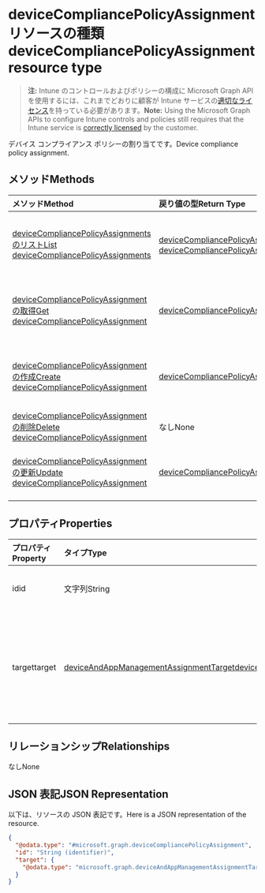 # <a name="devicecompliancepolicyassignment-resource-type"></a><span data-ttu-id="60a8c-101">deviceCompliancePolicyAssignment リソースの種類</span><span class="sxs-lookup"><span data-stu-id="60a8c-101">deviceCompliancePolicyAssignment resource type</span></span>

> <span data-ttu-id="60a8c-102">**注:** Intune のコントロールおよびポリシーの構成に Microsoft Graph API を使用するには、これまでどおりに顧客が Intune サービスの[適切なライセンス](https://go.microsoft.com/fwlink/?linkid=839381)を持っている必要があります。</span><span class="sxs-lookup"><span data-stu-id="60a8c-102">**Note:** Using the Microsoft Graph APIs to configure Intune controls and policies still requires that the Intune service is [correctly licensed](https://go.microsoft.com/fwlink/?linkid=839381) by the customer.</span></span>

<span data-ttu-id="60a8c-103">デバイス コンプライアンス ポリシーの割り当てです。</span><span class="sxs-lookup"><span data-stu-id="60a8c-103">Device compliance policy assignment.</span></span>
## <a name="methods"></a><span data-ttu-id="60a8c-104">メソッド</span><span class="sxs-lookup"><span data-stu-id="60a8c-104">Methods</span></span>
|<span data-ttu-id="60a8c-105">メソッド</span><span class="sxs-lookup"><span data-stu-id="60a8c-105">Method</span></span>|<span data-ttu-id="60a8c-106">戻り値の型</span><span class="sxs-lookup"><span data-stu-id="60a8c-106">Return Type</span></span>|<span data-ttu-id="60a8c-107">説明</span><span class="sxs-lookup"><span data-stu-id="60a8c-107">Description</span></span>|
|:---|:---|:---|
|[<span data-ttu-id="60a8c-108">deviceCompliancePolicyAssignments のリスト</span><span class="sxs-lookup"><span data-stu-id="60a8c-108">List deviceCompliancePolicyAssignments</span></span>](../api/intune_deviceconfig_devicecompliancepolicyassignment_list.md)|<span data-ttu-id="60a8c-109">[deviceCompliancePolicyAssignment](../resources/intune_deviceconfig_devicecompliancepolicyassignment.md) コレクション</span><span class="sxs-lookup"><span data-stu-id="60a8c-109">[deviceCompliancePolicyAssignment](../resources/intune_deviceconfig_devicecompliancepolicyassignment.md) collection</span></span>|<span data-ttu-id="60a8c-110">[deviceCompliancePolicyAssignment](../resources/intune_deviceconfig_devicecompliancepolicyassignment.md) オブジェクトのプロパティとリレーションシップをリストします。</span><span class="sxs-lookup"><span data-stu-id="60a8c-110">List properties and relationships of the [deviceCompliancePolicyAssignment](../resources/intune_deviceconfig_devicecompliancepolicyassignment.md) objects.</span></span>|
|[<span data-ttu-id="60a8c-111">deviceCompliancePolicyAssignment の取得</span><span class="sxs-lookup"><span data-stu-id="60a8c-111">Get deviceCompliancePolicyAssignment</span></span>](../api/intune_deviceconfig_devicecompliancepolicyassignment_get.md)|[<span data-ttu-id="60a8c-112">deviceCompliancePolicyAssignment</span><span class="sxs-lookup"><span data-stu-id="60a8c-112">deviceCompliancePolicyAssignment</span></span>](../resources/intune_deviceconfig_devicecompliancepolicyassignment.md)|<span data-ttu-id="60a8c-113">[deviceCompliancePolicyAssignment](../resources/intune_deviceconfig_devicecompliancepolicyassignment.md) オブジェクトのプロパティとリレーションシップを読み取ります。</span><span class="sxs-lookup"><span data-stu-id="60a8c-113">Read properties and relationships of the [deviceCompliancePolicyAssignment](../resources/intune_deviceconfig_devicecompliancepolicyassignment.md) object.</span></span>|
|[<span data-ttu-id="60a8c-114">deviceCompliancePolicyAssignment の作成</span><span class="sxs-lookup"><span data-stu-id="60a8c-114">Create deviceCompliancePolicyAssignment</span></span>](../api/intune_deviceconfig_devicecompliancepolicyassignment_create.md)|[<span data-ttu-id="60a8c-115">deviceCompliancePolicyAssignment</span><span class="sxs-lookup"><span data-stu-id="60a8c-115">deviceCompliancePolicyAssignment</span></span>](../resources/intune_deviceconfig_devicecompliancepolicyassignment.md)|<span data-ttu-id="60a8c-116">新しい [deviceCompliancePolicyAssignment](../resources/intune_deviceconfig_devicecompliancepolicyassignment.md) オブジェクトを作成します。</span><span class="sxs-lookup"><span data-stu-id="60a8c-116">Create a new [deviceCompliancePolicyAssignment](../resources/intune_deviceconfig_devicecompliancepolicyassignment.md) object.</span></span>|
|[<span data-ttu-id="60a8c-117">deviceCompliancePolicyAssignment の削除</span><span class="sxs-lookup"><span data-stu-id="60a8c-117">Delete deviceCompliancePolicyAssignment</span></span>](../api/intune_deviceconfig_devicecompliancepolicyassignment_delete.md)|<span data-ttu-id="60a8c-118">なし</span><span class="sxs-lookup"><span data-stu-id="60a8c-118">None</span></span>|<span data-ttu-id="60a8c-119">[deviceCompliancePolicyAssignment](../resources/intune_deviceconfig_devicecompliancepolicyassignment.md) を削除します。</span><span class="sxs-lookup"><span data-stu-id="60a8c-119">Deletes a [deviceCompliancePolicyAssignment](../resources/intune_deviceconfig_devicecompliancepolicyassignment.md).</span></span>|
|[<span data-ttu-id="60a8c-120">deviceCompliancePolicyAssignment の更新</span><span class="sxs-lookup"><span data-stu-id="60a8c-120">Update deviceCompliancePolicyAssignment</span></span>](../api/intune_deviceconfig_devicecompliancepolicyassignment_update.md)|[<span data-ttu-id="60a8c-121">deviceCompliancePolicyAssignment</span><span class="sxs-lookup"><span data-stu-id="60a8c-121">deviceCompliancePolicyAssignment</span></span>](../resources/intune_deviceconfig_devicecompliancepolicyassignment.md)|<span data-ttu-id="60a8c-122">[deviceCompliancePolicyAssignment](../resources/intune_deviceconfig_devicecompliancepolicyassignment.md) オブジェクトのプロパティを更新します。</span><span class="sxs-lookup"><span data-stu-id="60a8c-122">Update the properties of a [deviceCompliancePolicyAssignment](../resources/intune_deviceconfig_devicecompliancepolicyassignment.md) object.</span></span>|

## <a name="properties"></a><span data-ttu-id="60a8c-123">プロパティ</span><span class="sxs-lookup"><span data-stu-id="60a8c-123">Properties</span></span>
|<span data-ttu-id="60a8c-124">プロパティ</span><span class="sxs-lookup"><span data-stu-id="60a8c-124">Property</span></span>|<span data-ttu-id="60a8c-125">タイプ</span><span class="sxs-lookup"><span data-stu-id="60a8c-125">Type</span></span>|<span data-ttu-id="60a8c-126">説明</span><span class="sxs-lookup"><span data-stu-id="60a8c-126">Description</span></span>|
|:---|:---|:---|
|<span data-ttu-id="60a8c-127">id</span><span class="sxs-lookup"><span data-stu-id="60a8c-127">id</span></span>|<span data-ttu-id="60a8c-128">文字列</span><span class="sxs-lookup"><span data-stu-id="60a8c-128">String</span></span>|<span data-ttu-id="60a8c-129">エンティティのキー。</span><span class="sxs-lookup"><span data-stu-id="60a8c-129">Key of the entity.</span></span>|
|<span data-ttu-id="60a8c-130">target</span><span class="sxs-lookup"><span data-stu-id="60a8c-130">target</span></span>|[<span data-ttu-id="60a8c-131">deviceAndAppManagementAssignmentTarget</span><span class="sxs-lookup"><span data-stu-id="60a8c-131">deviceAndAppManagementAssignmentTarget</span></span>](../resources/intune_shared_deviceandappmanagementassignmenttarget.md)|<span data-ttu-id="60a8c-132">デバイス コンプライアンス ポリシーの割り当て先です。</span><span class="sxs-lookup"><span data-stu-id="60a8c-132">Target for the compliance policy assignment.</span></span>|

## <a name="relationships"></a><span data-ttu-id="60a8c-133">リレーションシップ</span><span class="sxs-lookup"><span data-stu-id="60a8c-133">Relationships</span></span>
<span data-ttu-id="60a8c-134">なし</span><span class="sxs-lookup"><span data-stu-id="60a8c-134">None</span></span>
## <a name="json-representation"></a><span data-ttu-id="60a8c-135">JSON 表記</span><span class="sxs-lookup"><span data-stu-id="60a8c-135">JSON Representation</span></span>
<span data-ttu-id="60a8c-136">以下は、リソースの JSON 表記です。</span><span class="sxs-lookup"><span data-stu-id="60a8c-136">Here is a JSON representation of the resource.</span></span>
<!--{
  "blockType": "resource",
  "keyProperty": "id",
  "baseType": "microsoft.graph.entity",
  "@odata.type": "microsoft.graph.deviceCompliancePolicyAssignment"
}-->
``` json
{
  "@odata.type": "#microsoft.graph.deviceCompliancePolicyAssignment",
  "id": "String (identifier)",
  "target": {
    "@odata.type": "microsoft.graph.deviceAndAppManagementAssignmentTarget"
  }
}
```



